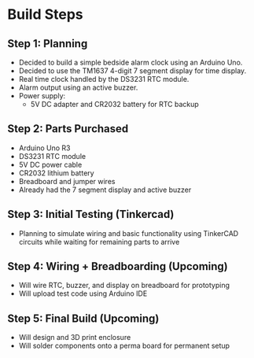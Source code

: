 # Build Steps

## Step 1: Planning
- Decided to build a simple bedside alarm clock using an Arduino Uno.
- Decided to use the TM1637 4-digit 7 segment display for time display.
- Real time clock handled by the DS3231 RTC module.
- Alarm output using an active buzzer.
- Power supply:
    - 5V DC adapter and CR2032 battery for RTC backup

## Step 2: Parts Purchased 
- Arduino Uno R3
- DS3231 RTC module
- 5V DC power cable
- CR2032 lithium battery
- Breadboard and jumper wires
- Already had the 7 segment display and active buzzer

## Step 3: Initial Testing (Tinkercad)
- Planning to simulate wiring and basic functionality using TinkerCAD circuits while waiting for remaining parts to arrive

## Step 4: Wiring + Breadboarding (Upcoming)
- Will wire RTC, buzzer, and display on breadboard for prototyping
- Will upload test code using Arduino IDE

## Step 5: Final Build (Upcoming)
- Will design and 3D print enclosure
- Will solder components onto a perma board for permanent setup